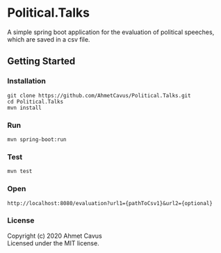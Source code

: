 # Political.Talks

A simple spring boot application for the evaluation of political speeches, which are saved in a csv file.

## Getting Started

### Installation

    git clone https://github.com/AhmetCavus/Political.Talks.git
    cd Political.Talks
    mvn install

### Run
    
    mvn spring-boot:run

### Test

    mvn test

### Open

    http://localhost:8080/evaluation?url1={pathToCsv1}&url2={optional}

### License
Copyright (c) 2020 Ahmet Cavus  
Licensed under the MIT license.
